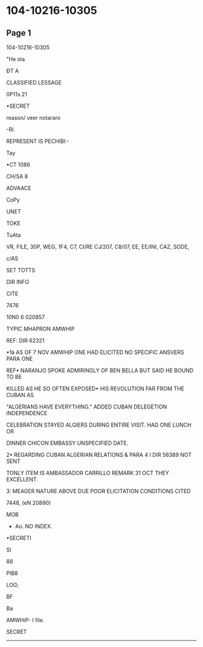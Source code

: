 # 104-10216-10305

## Page 1

104-10216-10305

"He sta

ĐT A

CLASSIFIED LESSAGE

0P11s.21

•SECRET

reason/ veer notararo

-RI.

REPRESENT IS PECHIBI:-

Tay

•CT 1086

CH/SA 8

ADVAACE

CoPy

UNET

TOKE

TuAta

VR, FILE, 30P, WEG, 1F4, C7, CI/RE CJ/207, C8/07, EE, EE/INI, CAZ, SODE,

c/AS

SET TOTTS

DIR INFO

CITE

7476

10N0 6 020857

TYPIC MHAPRON AMWHIP

REF: DIR 62321

•1à AS OF 7 NOV AMWHIP ONE HAD ELICITED NO SPECIFIC ANSVERS PARA ONE

REF• NARANJO SPOKE ADMIRINGLY OF BEN BELLA BUT SAID HE BOUND TO BE

KILLED AS HE SO OFTEN EXPOSED• HIS REVOLUTION FAR FROM THE CUBAN AS

"ALGERIANS HAVE EVERYTHING." ADDED CUBAN DELEGETION INDEPENDENCE

CELEBRATION STAYED ALGIERS DURING ENTIRE VISIT. HAD ONE LUNCH OR

DINNER CHICON EMBASSY UNSPECIFIED DATE.

2• REGARDING CUBAN ALGERIAN RELATIONS & PARA 4 I DIR 58389 NOT SENT

TONLY ITEM IS AMBASSADOR CARRILLO REMARK 31 OCT THEY EXCELLENT.

3: MEAGER NATURE ABOVE DUE POOR ELICITATION CONDITIONS CITED

7448, (eN 20890)

MOB

- Ao. NO INDEX.

•SECRETI

SI

88

PIB8

LOG;

BF

Ba

AMWHiP- I file.

SECRET

---

